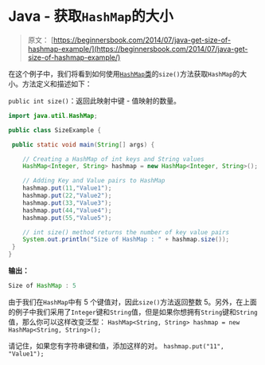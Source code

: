 # Java - 获取`HashMap`的大小

> 原文： [https://beginnersbook.com/2014/07/java-get-size-of-hashmap-example/](https://beginnersbook.com/2014/07/java-get-size-of-hashmap-example/)

在这个例子中，我们将看到如何使用[`HashMap`类](https://beginnersbook.com/2013/12/hashmap-in-java-with-example/)的`size()`方法获取`HashMap`的大小。方法定义和描述如下：

`public int size()`：返回此映射中键 - 值映射的数量。

```java
import java.util.HashMap;

public class SizeExample {

 public static void main(String[] args) {

    // Creating a HashMap of int keys and String values
    HashMap<Integer, String> hashmap = new HashMap<Integer, String>();

    // Adding Key and Value pairs to HashMap
    hashmap.put(11,"Value1");
    hashmap.put(22,"Value2");
    hashmap.put(33,"Value3");
    hashmap.put(44,"Value4");
    hashmap.put(55,"Value5");

    // int size() method returns the number of key value pairs 
    System.out.println("Size of HashMap : " + hashmap.size());
 }
}
```

**输出：**

```java
Size of HashMap : 5
```

由于我们在`HashMap`中有 5 个键值对，因此`size()`方法返回整数 5。另外，在上面的例子中我们采用了`Integer`键和`String`值，但是如果你想拥有`String`键和`String`值，那么你可以这样改变泛型：
`HashMap<String, String> hashmap = new HashMap<String, String>();`

请记住，如果您有字符串键和值，添加这样的对。
`hashmap.put("11", "Value1");`